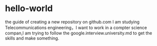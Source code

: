 # hello-world
the guide of creating a new repository on github.com
I am studying Telecommunications engineering，I want to work in a compter science compan,I am trying to follow the google.interview.university.md to get the skills and make something.
